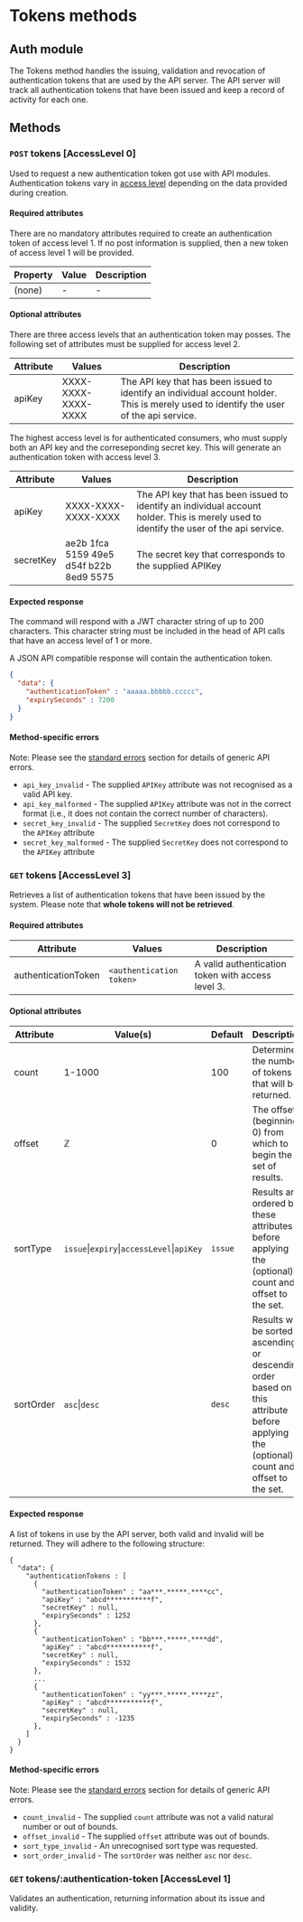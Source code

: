# Tokens methods
## Auth module

The Tokens method handles the issuing, validation and revocation of authentication tokens that are used by the API server. The API server will track all authentication tokens that have been issued and keep a record of activity for each one.

## Methods

### `POST` tokens [AccessLevel 0]

Used to request a new authentication token got use with API modules. Authentication tokens vary in [access level](../../#Authorisation) depending on the data provided during creation.

#### Required attributes

There are no mandatory attributes required to create an authentication token of access level 1. If no post information is supplied, then a new token of access level 1 will be provided.

| Property | Value | Description |
|----------|-------|-------------|
| (none)   | -     | -           |

#### Optional attributes

There are three access levels that an authentication token may posses. The following set of attributes must be supplied for access level 2.

| Attribute | Values             | Description                                                                                                                              |
| --------- | ------------------- | ---------------------------------------------------------------------------------------------------------------------------------------- |
| apiKey   | XXXX-XXXX-XXXX-XXXX | The API key that has been issued to identify an individual account  holder. This is merely used to identify the user of the api service. |

The highest access level is for authenticated consumers, who must supply both an API key and the correseponding secret key. This will generate an authentication token with access level 3.

| Attribute | Values                          | Description                                                                                                                              |
| --------- | -------------------------------- | ---------------------------------------------------------------------------------------------------------------------------------------- |
| apiKey    | XXXX-XXXX-XXXX-XXXX              | The API key that has been issued to identify an individual account  holder. This is merely used to identify the user of the api service. |
| secretKey | ae2b 1fca 5159 49e5 d54f b22b 8ed9 5575 | The secret key that corresponds to the supplied APIKey                                                                                   |

#### Expected response

The command will respond with a JWT character string of up to 200 characters. This character string must be included in the head of API calls that have an access level of 1 or more.

A JSON API compatible response will contain the authentication token.

``` json
{
  "data": {
    "authenticationToken" : "aaaaa.bbbbb.ccccc",
    "expirySeconds" : 7200
  }
}
```

#### Method-specific errors

Note: Please see the [standard errors](../errors) section for details of generic API errors.

* `api_key_invalid` - The supplied `APIKey` attribute was not recognised as a valid API key.
* `api_key_malformed` - The supplied `APIKey` attribute was not in the correct format (i.e., it does not contain the correct number of characters).
* `secret_key_invalid` - The supplied `SecretKey` does not correspond to the `APIKey` attribute
* `secret_key_malformed` - The supplied `SecretKey` does not correspond to the `APIKey` attribute

### `GET` tokens [AccessLevel 3]
Retrieves a list of authentication tokens that have been issued by the system. Please note that **whole tokens will not be retrieved**.

#### Required attributes

| Attribute           | Values        | Description                                  |
| ------------------- | -------------- | -------------------------------------------- |
| authenticationToken | `<authentication token>` | A valid authentication token with access level 3. |

#### Optional attributes

| Attribute | Value(s)                                      | Default | Description                                                                                                                                 |
| --------- | --------------------------------------------- | ------- | ------------------------------------------------------------------------------------------------------------------------------------------- |
| count     | 1-1000                                        | 100     | Determines the number of tokens that will be returned.                                                                                      |
| offset    | ℤ                                             | 0       | The offset (beginning 0) from which to begin the set of results.                                                                            |
| sortType  | `issue`&#124;`expiry`&#124;`accessLevel`&#124;`apiKey` | `issue` | Results are ordered by these attributes before applying the (optional) count and offset to the set.                                         |
| sortOrder | `asc`&#124;`desc`                                | `desc`  | Results will be sorted in ascending or descending order based on this attribute before applying the (optional) count and offset to the set. |

#### Expected response

A list of tokens in use by the API server, both valid and invalid will be returned. They will adhere to the following structure:

```
{
  "data": {
    "authenticationTokens : [
      {
        "authenticationToken" : "aa***.*****.****cc",
        "apiKey" : "abcd***********f",
        "secretKey" : null,
        "expirySeconds" : 1252
      },
      {
        "authenticationToken" : "bb***.*****.****dd",
        "apiKey" : "abcd***********f",
        "secretKey" : null,
        "expirySeconds" : 1532
      },
      ...
      {
        "authenticationToken" : "yy***.*****.****zz",
        "apiKey" : "abcd***********f",
        "secretKey" : null,
        "expirySeconds" : -1235
      },
    ]
  }
}
```
#### Method-specific errors

Note: Please see the [standard errors](../errors) section for details of generic API errors.

* `count_invalid` - The supplied `count` attribute was not a valid natural number or out of bounds.
* `offset_invalid` - The supplied `offset` attribute was out of bounds.
* `sort_type_invalid` - An unrecognised sort type was requested.
* `sort_order_invalid` - The `sortOrder` was neither `asc` nor `desc`.

### `GET` tokens/:authentication-token [AccessLevel 1]

Validates an authentication, returning information about its issue and validity.


